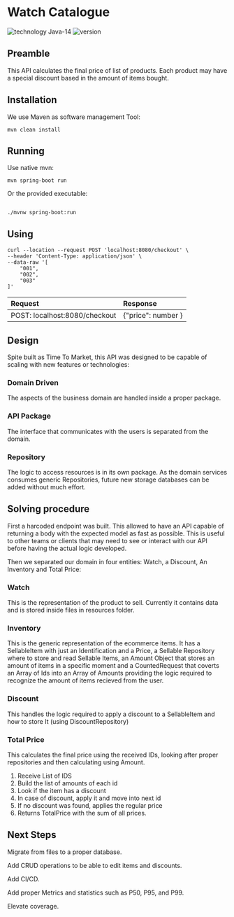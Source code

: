 # Watch Catalogue

![technology Java-14](https://img.shields.io/badge/technology-java_14-green.svg)
![version](https://img.shields.io/github/v/tag/Thargelion/watch-catalogue?style=plastic)

## Preamble

This API calculates the final price of list of products. Each product may have a special discount based in the amount of
items bought.

## Installation

We use Maven as software management Tool:

```shell
mvn clean install
```

## Running

Use native mvn:

```shell
mvn spring-boot run
```

Or the provided executable:

```shell

./mvnw spring-boot:run

```

## Using

```shell
curl --location --request POST 'localhost:8080/checkout' \
--header 'Content-Type: application/json' \
--data-raw '[
    "001",
    "002",
    "003"
]'
```

| Request                        | Response           |
| :----                          | :-----             |
|  POST: localhost:8080/checkout | {"price": number } |

## Design

Spite built as Time To Market, this API was designed to be capable of scaling with new features or technologies:

### Domain Driven

The aspects of the business domain are handled inside a proper package.

### API Package

The interface that communicates with the users is separated from the domain.

### Repository

The logic to access resources is in its own package. As the domain services consumes generic Repositories, future new
storage databases can be added without much effort.

## Solving procedure

First a harcoded endpoint was built. This allowed to have an API capable of returning a body with the expected model as
fast as possible. This is useful to other teams or clients that may need to see or interact with our API before having
the actual logic developed.

Then we separated our domain in four entities: Watch, a Discount, An Inventory and Total Price:

### Watch

This is the representation of the product to sell. Currently it contains data and is stored inside files in resources
folder.

### Inventory

This is the generic representation of the ecommerce items. It has a SellableItem with just an Identification and a
Price, a Sellable Repository where to store and read Sellable Items, an Amount Object that stores an amount of items in
a specific moment and a CountedRequest that coverts an Array of Ids into an Array of Amounts providing the logic
required to recognize the amount of items recieved from the user.

### Discount

This handles the logic required to apply a discount to a SellableItem and how to store It (using DiscountRepository)

### Total Price

This calculates the final price using the received IDs, looking after proper repositories and then calculating using
Amount.

1. Receive List of IDS
2. Build the list of amounts of each id
3. Look if the item has a discount
4. In case of discount, apply it and move into next id
5. If no discount was found, applies the regular price
6. Returns TotalPrice with the sum of all prices.

## Next Steps

Migrate from files to a proper database.

Add CRUD operations to be able to edit items and discounts.

Add CI/CD.

Add proper Metrics and statistics such as P50, P95, and P99.

Elevate coverage.

